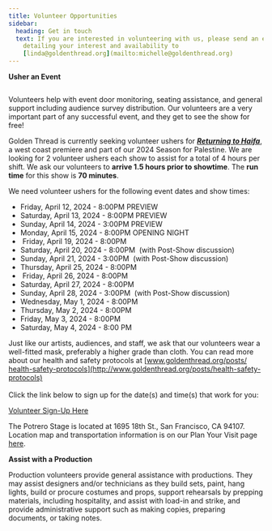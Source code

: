 ```yaml
---
title: Volunteer Opportunities
sidebar:
  heading: Get in touch
  text: If you are interested in volunteering with us, please send an email
    detailing your interest and availability to
    [linda@goldenthread.org](mailto:michelle@goldenthread.org)
---
```

**Usher an Event**

![]()

Volunteers help with event door monitoring, seating assistance, and general support including audience survey distribution. Our volunteers are a very important part of any successful event, and they get to see the show for free! 

Golden Thread is currently seeking volunteer ushers for ***[Returning to Haifa](https://goldenthread.org/productions/returning-to-haifa/)***, a west coast premiere and part of our 2024 Season for Palestine. We are looking for 2 volunteer ushers each show to assist for a total of 4 hours per shift. We ask our volunteers to **arrive 1.5 hours prior to showtime**. The **run time** for this show is **70 minutes**.

We need volunteer ushers for the following event dates and show times: 

* Friday, April 12, 2024 - 8:00PM PREVIEW 
* Saturday, April 13, 2024 - 8:00PM PREVIEW 
* Sunday, April 14, 2024 - 3:00PM PREVIEW 
* Monday, April 15, 2024 - 8:00PM OPENING NIGHT
*  Friday, April 19, 2024 - 8:00PM 
* Saturday, April 20, 2024 - 8:00PM  (with Post-Show discussion)
* Sunday, April 21, 2024 - 3:00PM  (with Post-Show discussion)
* Thursday, April 25, 2024 - 8:00PM
*  Friday, April 26, 2024 - 8:00PM 
* Saturday, April 27, 2024 - 8:00PM 
* Sunday, April 28, 2024 - 3:00PM  (with Post-Show discussion)
* Wednesday, May 1, 2024 - 8:00PM 
* Thursday, May 2, 2024 - 8:00PM 
* Friday, May 3, 2024 - 8:00PM 
* Saturday, May 4, 2024 - 8:00 PM  

Just like our artists, audiences, and staff, we ask that our volunteers wear a well-fitted mask, preferably a higher grade than cloth. You can read more about our health and safety protocols at [www.goldenthread.org/posts/​health-safety-protocols](http://www.goldenthread.org/posts/health-safety-protocols) \
\
Click the link below to sign up for the date(s) and time(s) that work for you: 

[Volunteer Sign-Up Here](https://www.signupgenius.com/go/9040E4EAFA62FA1F58-48657523-returning#/)

The Potrero Stage is located at 1695 18th St., San Francisco, CA 94107. Location map and transportation information is on our Plan Your Visit page [here](https://goldenthread.org/about/visit/). 

**Assist with a Production**

Production volunteers provide general assistance with productions. They may assist designers and/or technicians as they build sets, paint, hang lights, build or procure costumes and props, support rehearsals by prepping materials, including hospitality, and assist with load-in and strike, and provide administrative support such as making copies, preparing documents, or taking notes.